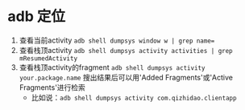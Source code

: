 # adb 定位

1. 查看当前activity
`adb shell dumpsys window w | grep name=`
2. 查看栈顶activity
`adb shell dumpsys activity activities | grep mResumedActivity`
3. 查看栈顶activity的fragment
`adb shell dumpsys activity your.package.name`
搜出结果后可以用'Added Fragments'或'Active Fragments'进行检索
   - 比如说：`adb shell dumpsys activity com.qizhidao.clientapp`  
